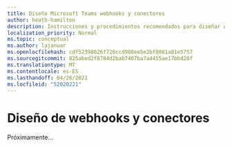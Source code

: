 ```yaml
---
title: Diseño Microsoft Teams webhooks y conectores
author: heath-hamilton
description: Instrucciones y procedimientos recomendados para diseñar webhooks y conectores para Microsoft Teams.
localization_priority: Normal
ms.topic: conceptual
ms.author: lajanuar
ms.openlocfilehash: cdf52398626f726ccd908ee5e2bf0861a81e5757
ms.sourcegitcommit: 825abed2f8784d2bab7407ba7a4455ae17bbd28f
ms.translationtype: MT
ms.contentlocale: es-ES
ms.lasthandoff: 04/26/2021
ms.locfileid: "52020221"
---
```

# <a name="design-webhooks-and-connectors"></a>Diseño de webhooks y conectores

Próximamente...
